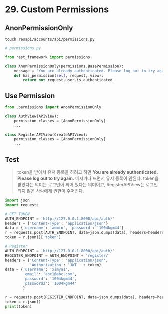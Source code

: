# 29. Custom Permissions

## AnonPermissionOnly

```commandline
touch resapi/accounts/api/permissions.py
```

```python
# permissions.py

from rest_framework import permissions

class AnonPermissionOnly(permissions.BasePermission):
    message = 'You are already authenticated. Please log out to try again.'
    def has_permission(self, request, view):
        return not request.user.is_authenticated
```

## Use Permission

```python
from .permissions import AnonPermissionOnly

class AuthView(APIView):
    permission_classes = [AnonPermissionOnly]
    ...

class RegisterAPIView(CreateAPIView):
    permission_classes = [AnonPermissionOnly]
    ...
```

## Test

> token을 받아서 유저 등록을 하려고 하면 **You are already authenticated. Please log out to try again.** 메시가나 뜨면서 유저 등록이 안된다. token을 받았다는 의미는 로그인이 되어 있다는 의미이고, RegisterAPIView는 로그인 되지 않은 사람에게 권한이 주어진다.

```python
import json
import requests

# GET TOKEN
AUTH_ENDPOINT = 'http://127.0.0.1:8000/api/auth/'
headers = {'Content-Type': 'application/json'}
data = {'username': 'admin', 'password': '1004kgm44'}
r = requests.post(AUTH_ENDPOINT, data=json.dumps(data), headers=headers)
token = r.json()['token']

# Register
AUTH_ENDPOINT = 'http://127.0.0.1:8000/api/auth/'
REGISTER_ENDPOINT = AUTH_ENDPOINT + 'register/'
headers = {'Content-Type': 'application/json',
           'Authorization': 'JWT ' + token}
data = {'username': 'ximya1',
        'email': 'abc1@abc.com',
        'password': '1004kgm44',
        'password2': '1004kgm44'
        }

r = requests.post(REGISTER_ENDPOINT, data=json.dumps(data), headers=headers)
token = r.json()
print(token)
```